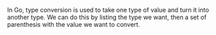 In Go, type conversion is used to take one type of value and turn it into another type. We can do this by listing the type we want, then a set of parenthesis with the value we want to convert.

```go

```